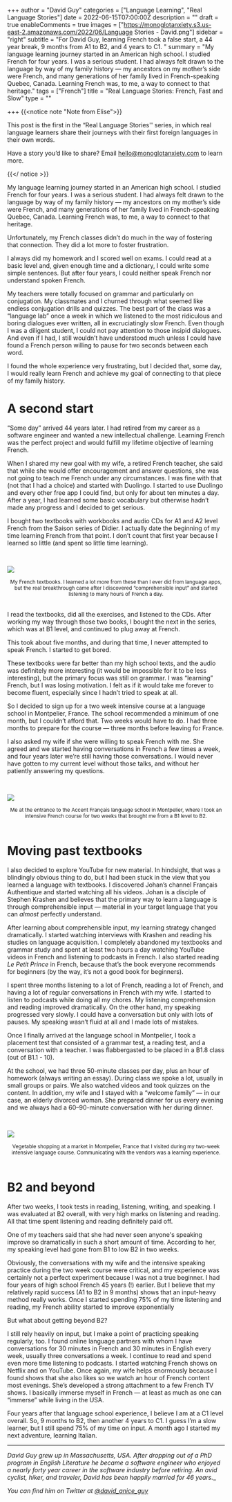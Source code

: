 +++
author = "David Guy"
categories = ["Language Learning", "Real Language Stories"]
date = 2022-06-15T07:00:00Z
description = ""
draft = true
enableComments = true
images = ["https://monoglotanxiety.s3.us-east-2.amazonaws.com/2022/06/Language Stories - David.png"]
sidebar = "right"
subtitle = "For David Guy, learning French took a false start, a 44 year break, 9 months from A1 to B2, and 4 years to C1. "
summary = "My language learning journey started in an American high school. I studied French for four years. I was a serious student. I had always felt drawn to the language by way of my family history — my ancestors on my mother’s side were French, and many generations of her family lived in French-speaking Quebec, Canada. Learning French was, to me, a way to connect to that heritage."
tags = ["French"]
title = "Real Language Stories: French, Fast and Slow"
type = ""

+++
{{<notice note "Note from Elise">}}

This post is the first in the “Real Language Stories'' series, in which real language learners share their journeys with their first foreign languages in their own words.

Have a story you’d like to share? Email [hello@monoglotanxiety.com](mailto:hello@monoglotanxiety.com) to learn more.

{{</ notice  >}}

My language learning journey started in an American high school. I studied French for four years. I was a serious student. I had always felt drawn to the language by way of my family history — my ancestors on my mother’s side were French, and many generations of her family lived in French-speaking Quebec, Canada. Learning French was, to me, a way to connect to that heritage.

Unfortunately, my French classes didn’t do much in the way of fostering that connection. They did a lot more to foster frustration.

I always did my homework and I scored well on exams. I could read at a basic level and, given enough time and a dictionary, I could write some simple sentences. But after four years, I could neither speak French nor understand spoken French.

My teachers were totally focused on grammar and particularly on conjugation. My classmates and I churned through what seemed like endless conjugation drills and quizzes. The best part of the class was a “language lab” once a week in which we listened to the most ridiculous and boring dialogues ever written, all in excruciatingly slow French. Even though I was a diligent student, I could not pay attention to those insipid dialogues. And even if I had, I still wouldn’t have understood much unless I could have found a French person willing to pause for two seconds between each word.

I found the whole experience very frustrating, but I decided that, some day, I would really learn French and achieve my goal of connecting to that piece of my family history.

# A second start

“Some day” arrived 44 years later. I had retired from my career as a software engineer and wanted a new intellectual challenge. Learning French was the perfect project and would fulfill my lifetime objective of learning French.

When I shared my new goal with my wife, a retired French teacher, she said that while she would offer encouragement and answer questions, she was not going to teach me French under any circumstances. I was fine with that (not that I had a choice) and started with Duolingo. I started to use Duolingo and every other free app I could find, but only for about ten minutes a day. After a year, I had learned some basic vocabulary but otherwise hadn’t made any progress and I decided to get serious.

I bought two textbooks with workbooks and audio CDs for A1 and A2 level French from the Saison series of Didier. I actually date the beginning of my time learning French from that point. I don’t count that first year because I learned so little (and spent so little time learning).

<br>

![](https://monoglotanxiety.s3.us-east-2.amazonaws.com/2022/06/french_textbooks.jpeg)<center><small>My French textbooks. I learned a lot more from these than I ever did from language apps, but the real breakthrough came after I discovered “comprehensible input” and started listening to many hours of French a day.</center></small><br>

I read the textbooks, did all the exercises, and listened to the CDs. After working my way through those two books, I bought the next in the series, which was at B1 level, and continued to plug away at French.

This took about five months, and during that time, I never attempted to speak French. I started to get bored.

These textbooks were far better than my high school texts, and the audio was definitely more interesting (it would be impossible for it to be less interesting), but the primary focus was still on grammar. I was “learning” French, but I was losing motivation. I felt as if it would take me forever to become fluent, especially since I hadn’t tried to speak at all.

So I decided to sign up for a two week intensive course at a language school in Montpelier, France. The school recommended a minimum of one month, but I couldn’t afford that. Two weeks would have to do. I had three months to prepare for the course — three months before leaving for France.

I also asked my wife if she were willing to speak French with me. She agreed and we started having conversations in French a few times a week, and four years later we’re still having those conversations. I would never have gotten to my current level without those talks, and without her patiently answering my questions.

<br>

![](https://monoglotanxiety.s3.us-east-2.amazonaws.com/2022/06/accent_francais-montpellier.jpeg)

<center><small>Me at the entrance to the Accent Français language school in Montpelier, where I took an intensive French course for two weeks that brought me from a B1 level to B2.</center></small><br>

# Moving past textbooks

I also decided to explore YouTube for new material. In hindsight, that was a blindingly obvious thing to do, but I had been stuck in the view that you learned a language with textbooks. I discovered Johan’s channel Français Authentique and started watching all his videos. Johan is a disciple of Stephen Krashen and believes that the primary way to learn a language is through comprehensible input — material in your target language that you can _almost_ perfectly understand.

After learning about comprehensible input, my learning strategy changed dramatically. I started watching interviews with Krashen and reading his studies on language acquisition. I completely abandoned my textbooks and grammar study and spent at least two hours a day watching YouTube videos in French and listening to podcasts in French. I also started reading _Le Petit Prince_ in French, because that’s the book everyone recommends for beginners (by the way, it’s not a good book for beginners).

I spent three months listening to a lot of French, reading a lot of French, and having a lot of regular conversations in French with my wife. I started to listen to podcasts while doing all my chores. My listening comprehension and reading improved dramatically. On the other hand, my speaking progressed very slowly. I could have a conversation but only with lots of pauses. My speaking wasn’t fluid at all and I made lots of mistakes.

Once I finally arrived at the language school in Montpelier, I took a placement test that consisted of a grammar test, a reading test, and a conversation with a teacher. I was flabbergasted to be placed in a B1.8 class (out of B1.1 - 10).

At the school, we had three 50-minute classes per day, plus an hour of homework (always writing an essay). During class we spoke a lot, usually in small groups or pairs. We also watched videos and took quizzes on the content. In addition, my wife and I stayed with a “welcome family” — in our case, an elderly divorced woman. She prepared dinner for us every evening and we always had a 60–90-minute conversation with her during dinner.

<br>

![](https://monoglotanxiety.s3.us-east-2.amazonaws.com/2022/06/montpellier_market.jpeg)

<center><small>Vegetable shopping at a market in Montpelier, France that I visited during my two-week intensive language course. Communicating with the vendors was a learning experience.</center></small><br>

# B2 and beyond

After two weeks, I took tests in reading, listening, writing, and speaking. I was evaluated at B2 overall, with very high marks on listening and reading. All that time spent listening and reading definitely paid off.

One of my teachers said that she had never seen anyone's speaking improve so dramatically in such a short amount of time. According to her, my speaking level had gone from B1 to low B2 in two weeks.

Obviously, the conversations with my wife and the intensive speaking practice during the two week course were critical, and my experience was certainly not a perfect experiment because I was not a true beginner. I had four years of high school French 45 years (!) earlier. But I believe that my relatively rapid success (A1 to B2 in 9 months) shows that an input-heavy method really works. Once I started spending 75% of my time listening and reading, my French ability started to improve exponentially

But what about getting beyond B2?

I still rely heavily on input, but I make a point of practicing speaking regularly, too. I found online language partners with whom I have conversations for 30 minutes in French and 30 minutes in English every week, usually three conversations a week. I continue to read and spend even more time listening to podcasts. I started watching French shows on Netflix and on YouTube. Once again, my wife helps enormously because I found shows that she also likes so we watch an hour of French content most evenings. She’s developed a strong attachment to a few French TV shows. I basically immerse myself in French — at least as much as one can “immerse” while living in the USA.

Four years after that language school experience, I believe I am at a C1 level overall. So, 9 months to B2, then another 4 years to C1. I guess I’m a slow learner, but I still spend 75% of my time on input. A month ago I started my next adventure, learning Italian.

***

_David Guy grew up in Massachusetts, USA. After dropping out of a PhD program in English Literature he became a software engineer who enjoyed a nearly forty year career in the software industry before retiring. An avid cyclist, hiker, and traveler, David has been happily married for 46 years._​​_

_You can find him on Twitter at_ [_@david_anice_guy_](https://twitter.com/david_anice_guy)